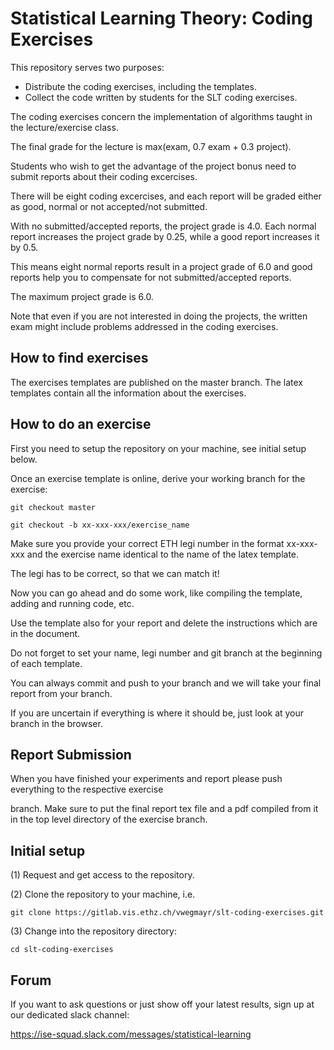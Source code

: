 # Statistical Learning Theory: Coding Exercises #

This repository serves two purposes:
* Distribute the coding exercises, including the templates.
* Collect the code written by students for the SLT coding exercises.

The coding exercises concern the implementation of algorithms taught in the
lecture/exercise class.

The final grade for the lecture is max(exam, 0.7 exam + 0.3 project). 

Students who wish to get the advantage of the project bonus need to submit
reports about their coding excercises.

There will be eight coding excercises, and each report will be graded either
as good, normal or not accepted/not submitted. 

With no submitted/accepted reports, the project grade is 4.0. Each normal report
increases the project grade by 0.25, while a good report increases it by 0.5.

This means eight normal reports result in a project grade of 6.0 and good
reports help you to compensate for not submitted/accepted reports.

The maximum project grade is 6.0. 

Note that even if you are not interested in doing the projects, the written exam
might include problems addressed in the coding exercises.

## How to find exercises ##
The exercises templates are published on the master branch. The latex templates
contain all the information about the exercises.

## How to do an exercise ##
First you need to setup the repository on your machine, see initial setup below.

Once an exercise template is online, derive your working branch for the exercise:

```git checkout master```

```git checkout -b xx-xxx-xxx/exercise_name```

Make sure you provide your correct ETH legi number in the format xx-xxx-xxx and
the exercise name identical to the name of the latex template.

The legi has to be correct, so that we can match it!

Now you can go ahead and do some work, like compiling the template, adding and
running code, etc.

Use the template also for your report and delete the instructions which are in the document.

Do not forget to set your name, legi number and git branch at the beginning of each template.

You can always commit and push to your branch and we will take your final report from your branch.

If you are uncertain if everything is where it should be, just look at your branch in the browser.

## Report Submission ##
When you have finished your experiments and report please push everything to the respective exercise

branch. Make sure to put the final report tex file and a pdf compiled from it in the top level directory of the exercise branch.

## Initial setup ##

(1) Request and get access to the repository.

(2) Clone the repository to your machine, i.e.

```git clone https://gitlab.vis.ethz.ch/vwegmayr/slt-coding-exercises.git```

(3) Change into the repository directory:
    
```cd slt-coding-exercises```

## Forum ##

If you want to ask questions or just show off your latest results, sign up at
our dedicated slack channel:

https://ise-squad.slack.com/messages/statistical-learning